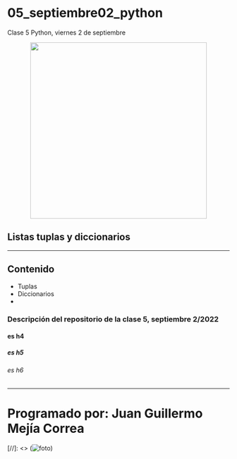 # 05_septiembre02_python
Clase 5 Python, viernes 2 de septiembre

<p align="center">
  <img src="https://images-na.ssl-images-amazon.com/images/I/71-7gkj8jqL.jpg" height="400" width="400">
</p>

## Listas tuplas y diccionarios

***
## Contenido
- Tuplas
- Diccionarios
- 

### Descripción del repositorio de la clase 5, septiembre 2/2022
#### es h4
##### es h5
###### es h6

***
# Programado por: Juan Guillermo Mejía Correa

[//]: <> (![foto](https://images-na.ssl-images-amazon.com/images/I/71-7gkj8jqL.jpg))